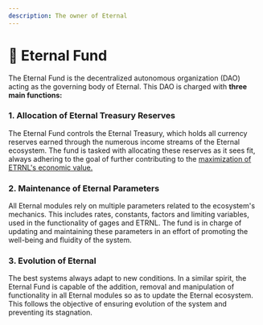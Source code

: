 ```yaml
---
description: The owner of Eternal
---
```


# 🏦 Eternal Fund

The Eternal Fund is the decentralized autonomous organization (DAO) acting as the governing body of Eternal. This DAO is charged with **three main functions:**

### 1. Allocation of Eternal Treasury Reserves

The Eternal Fund controls the Eternal Treasury, which holds all currency reserves earned through the numerous income streams of the Eternal ecosystem. The fund is tasked with allocating these reserves as it sees fit, always adhering to the goal of further contributing to the [maximization of ETRNL's economic value.](../token/tokenomics/#5.-allocation-of-reserves)

### 2. Maintenance of Eternal Parameters

All Eternal modules rely on multiple parameters related to the ecosystem's mechanics. This includes rates, constants, factors and limiting variables, used in the functionality of gages and ETRNL. The fund is in charge of updating and maintaining these parameters in an effort of promoting the well-being and fluidity of the system.

### 3. Evolution of Eternal

The best systems always adapt to new conditions. In a similar spirit, the Eternal Fund is capable of the addition, removal and manipulation of functionality in all Eternal modules so as to update the Eternal ecosystem. This follows the objective of ensuring evolution of the system and preventing its stagnation.&#x20;
